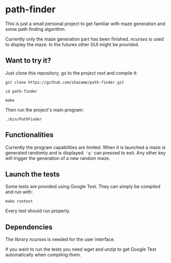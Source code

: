 path-finder
===========

This is just a small personal project to get familiar with maze generation and
some path finding algorithm.

Currently only the maze generation part has been finished.
*ncurses* is used to display the maze. In the futures other GUI might be
provided.

Want to try it?
---------------

Just clone this repository, go to the project root and compile it:

`git clone https://github.com/shazame/path-finder.git`

`cd path-finder`

`make`

Then run the project's main program:

`./bin/PathFinder`

Functionalities
---------------

Currently the program capabilities are limited. When it is launched a maze is
generated randomly and is displayed. `'q'` can pressed to exit. Any other key
will trigger the generation of a new random maze.

Launch the tests
----------------

Some tests are provided using Google Test.
They can simply be compiled and run with:

`make runtest`

Every test should run properly.

Dependencies
------------

The library *ncurses* is needed for the user interface.

If you want to run the tests you need *wget* and *unzip* to get Google
Test automatically when compiling them.
